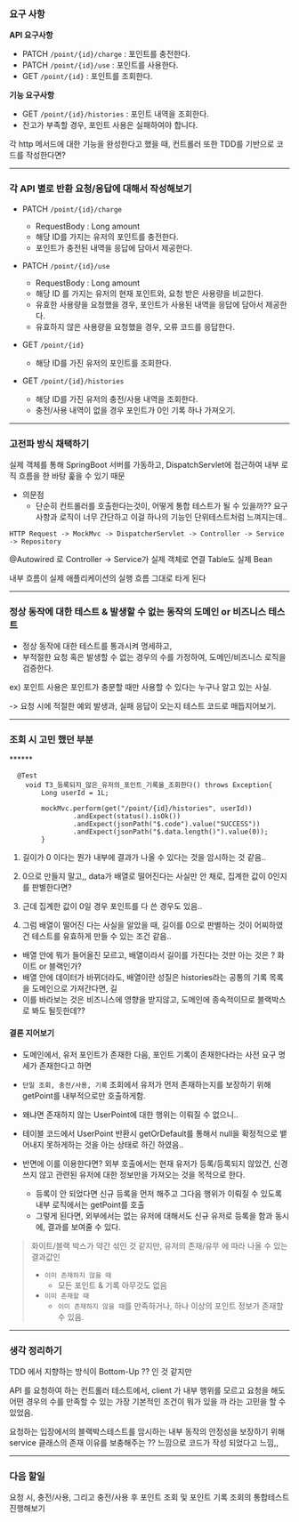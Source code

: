 ### **요구 사항**

**API 요구사항**

- PATCH  `/point/{id}/charge` : 포인트를 충전한다.
- PATCH `/point/{id}/use` : 포인트를 사용한다.
- GET `/point/{id}` : 포인트를 조회한다.

**기능 요구사항**

- GET `/point/{id}/histories` : 포인트 내역을 조회한다.
- 잔고가 부족할 경우, 포인트 사용은 실패하여야 합니다.

각 http 메서드에 대한 기능을 완성한다고 했을 때, 컨트롤러 또한 TDD를 기반으로 코드를 작성한다면?

---

### 각 API 별로 반환 요청/응답에 대해서 작성해보기

- PATCH `/point/{id}/charge`
  - RequestBody : Long amount
  - 해당 ID를 가지는 유저의 포인트를 충전한다.
  - 포인트가 충전된 내역을 응답에 담아서 제공한다.


- PATCH `/point/{id}/use` 
  - RequestBody : Long amount
  - 해당 ID 를 가지는 유저의 현재 포인트와, 요청 받은 사용량을 비교한다.
  - 유효한 사용량을 요청했을 경우, 포인트가 사용된 내역을 응답에 담아서 제공한다.
  - 유효하지 않은 사용량을 요청했을 경우, 오류 코드를 응답한다.
  
- GET `/point/{id}`
  - 해당 ID를 가진 유저의 포인트를 조회한다.


- GET `/point/{id}/histories`
  - 해당 ID를 가진 유저의 충전/사용 내역을 조회한다.
  - 충전/사용 내역이 없을 경우 포인트가 0인 기록 하나 가져오기.

---

### 고전파 방식 채택하기

실제 객체를 통해 SpringBoot 서버를 가동하고, DispatchServlet에 접근하여 내부 로직 흐름을 한 바탕 훑을 수 있기 때문

- 의문점
  - 단순히 컨트롤러를 호출한다는것이, 어떻게 통합 테스트가 될 수 있을까?? 요구사항과 로직이 너무 간단하고 이걸 하나의 기능인 단위테스트처럼 느껴지는데..


`HTTP Request -> MockMvc -> DispatcherServlet -> Controller -> Service -> Repository`

@Autowired 로 Controller → Service가 실제 객체로 연결
Table도 실제 Bean

내부 흐름이 실제 애플리케이션의 실행 흐름 그대로 타게 된다

---

### 정상 동작에 대한 테스트 & 발생할 수 없는 동작의 도메인 or 비즈니스 테스트
- 정상 동작에 대한 테스트를 통과시켜 명세하고,
- 부적절한 요청 혹은 발생할 수 없는 경우의 수를 가정하여, 도메인/비즈니스 로직을 검증한다.

ex) 포인트 사용은 포인트가 충분할 때만 사용할 수 있다는 누구나 알고 있는 사실.

-> 요청 시에 적절한 예외 발생과, 실패 응답이 오는지 테스트 코드로 매듭지어보기.


---

### 조회 시 고민 했던 부분

\******
```
  @Test
    void T3_등록되지_않은_유저의_포인트_기록을_조회한다() throws Exception{
        Long userId = 1L;

        mockMvc.perform(get("/point/{id}/histories", userId))
                .andExpect(status().isOk())
                .andExpect(jsonPath("$.code").value("SUCCESS"))
                .andExpect(jsonPath("$.data.length()").value(0));
        }
```
1. 길이가 0 이다는 뭔가 내부에 결과가 나올 수 있다는 것을 암시하는 것 같음..


2. 0으로 만들지 말고,, data가 배열로 떨어진다는 사실만 안 채로, 집계한 값이 0인지를 판별한다면?


3. 근데 집계한 값이 0일 경우 포인트를 다 쓴 경우도 있음..


4. 그럼 배열이 떨어진 다는 사실을 알았을 때, 길이를 0으로 판별하는 것이 어찌하였건 테스트를 유효하게 만들 수 있는 조건 같음..


-  배열 안에 뭐가 들어올진 모르고, 배열이라서 길이를 가진다는 것만 아는 것은 ? 화이트 or 블랙인가?
-  배열 안에 데이터가 바뀌더라도, 배열이란 성질은 histories라는 공통의 기록 목록을 도메인으로 가져간다면, 길
-  이를 바라보는 것은 비즈니스에 영향을 받지않고, 도메인에 종속적이므로 블랙박스로 봐도 될듯한데??
  
#### 결론 지어보기  
- 도메인에서, 유저 포인트가 존재한 다음, 포인트 기록이 존재한다라는 사전 요구 명세가 존재한다고 하면


-  `단일 조회, 충전/사용, 기록` 조회에서 유저가 먼저 존재하는지를 보장하기 위해 getPoint를 내부적으로만 호출하게함.
 

- 왜냐면 존재하지 않는 UserPoint에 대한 행위는 이뤄질 수 없으니..
- 테이블 코드에서 UserPoint 반환시 getOrDefault를 통해서 null을 확정적으로 뱉어내지 못하게하는 것을 아는 상태로 하긴 하였음..



- 반면에 이를 이용한다면? 외부 호출에서는 현재 유저가 등록/등록되지 않았건, 신경 쓰지 않고 관련된 유저에 대한 정보만을 가져오는 것을 목적으로 한다. 
  - 등록이 안 되었다면 신규 등록을 먼저 해주고 그다음 행위가 이뤄질 수 있도록 내부 로직에서는 getPoint를 호출 
  - 그렇게 된다면, 외부에서는 없는 유저에 대해서도 신규 유저로 등록을 함과 동시에, 결과를 보여줄 수 있다. 

> 화이트/블랙 박스가 약간 섞인 것 같지만, 유저의 존재/유무 에 따라 나올 수 있는 결과값인
> 
> - `이미 존재하지 않을 때`
>   - 모든 포인트 & 기록 아무것도 없음
> - `이미 존재할 때`
>   - `이미 존재하지 않을 때`를 만족하거나, 하나 이상의 포인트 정보가 존재할 수 있음.

---

### 생각 정리하기
TDD 에서 지향하는 방식이 Bottom-Up ?? 인 것 같지만

API 를 요청하여 하는 컨트롤러 테스트에서, client 가 내부 행위를 모르고 요청을 해도 어떤 경우의 수를 만족할 수 있는 가장 기본적인 조건이 뭐가 있을 까 라는 고민을 할 수 있었음.

요청하는 입장에서의 블랙박스테스트를 암시하는 내부 동작의 안정성을 보장하기 위해 service 클래스의 존재 이유를 보충해주는 ?? 느낌으로 코드가 작성 되었다고 느낌,,

---

### 다음 할일
요청 시, 충전/사용, 그리고 충전/사용 후 포인트 조회 및 포인트 기록 조회의 통합테스트 진행해보기